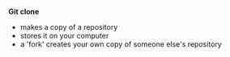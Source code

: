 **Git clone <url>**
- makes a copy of a repository
- stores it on your computer
- a 'fork' creates your own copy of someone else's repository
